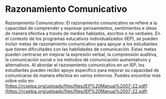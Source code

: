 # Razonamiento Comunicativo
Razonamiento Comunicativo: El razonamiento comunicativo se refiere a la capacidad de comprender y expresar pensamientos, sentimientos e ideas de manera efectiva a través de medios hablados, escritos o no verbales. En el contexto de los programas educativos individualizados (IEP), se pueden incluir metas de razonamiento comunicativo para apoyar a los estudiantes que tienen dificultades con las habilidades de comunicación. Estas metas pueden centrarse en mejorar la expresión verbal, la comprensión auditiva, la comunicación social o los métodos de comunicación aumentativos y alternativos. Al abordar el razonamiento comunicativo en un IEP, los estudiantes pueden recibir apoyo específico para mejorar su capacidad de comunicarse de manera efectiva en varios entornos.
Puedes encontrar más sobre esto en: [https://rcselpa.org/uploads/files/files/IEP%20Manual%2007-22.pdf](https://rcselpa.org/uploads/files/files/IEP%20Manual%2007-22.pdf)